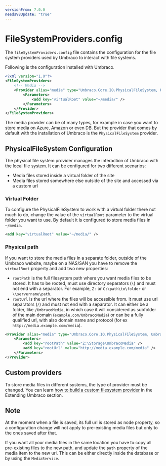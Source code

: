 ```yaml
---
versionFrom: 7.0.0
needsV8Update: "true"
---
```


# FileSystemProviders.config

The `fileSystemProviders.config` file contains the configuration for the file system providers used by Umbraco to interact with file systems.

Following is the configuration installed with Umbraco.

```xml
<?xml version="1.0"?>
<FileSystemProviders>
    <!-- Media -->
    <Provider alias="media" type="Umbraco.Core.IO.PhysicalFileSystem, Umbraco.Core">
        <Parameters>
            <add key="virtualRoot" value="~/media/" />
        </Parameters>
    </Provider>
</FileSystemProviders>
```

The media provider can be of many types, for example in case you want to store media on Azure, Amazon or even DB. But the provider that comes by default with the installation of Umbraco is the `PhysicalFileSystem` provider.

## PhysicalFileSystem Configuration

The physical file system provider manages the interaction of Umbraco with the local file system. It can be configured for two different scenarios:

 - Media files stored inside a virtual folder of the site
 - Media files stored somewhere else outside of the site and accessed via a custom url

### Virtual Folder
To configure the PhysicalFileSystem to work with a virtual folder there not much to do, change the value of the `virtualRoot` parameter to the virtual folder you want to use. By default it is configured to store media files in  `~/media`.

```xml
<add key="virtualRoot" value="~/media/" />
```

### Physical path
If you want to store the media files in a separate folder, outside of the Umbraco website, maybe on a NAS/SAN you have to remove the `virtualRoot` property and add two new properties:

 - `rootPath` is the full filesystem path where you want media files to be stored. It has to be rooted, must use directory separators (`\`) and must not end with a separator. For example, `Z:` or `C:\path\to\folder` or `\\servername\path`.
 - `rootUrl` is the url where the files will be accessible from. It must use url separators (`/`) and must not end with a separator. It can either be a folder, like `/UmbracoMedia`, in which case it will considered as subfolder of the main domain (`example.com/UmbracoMedia`) or can be a fully qualified url, with also domain name and protocol (for ex `http://media.example.com/media`).

```xml
<Provider alias="media" type="Umbraco.Core.IO.PhysicalFileSystem, Umbraco.Core">
    <Parameters>
        <add key="rootPath" value="Z:\Storage\UmbracoMedia" />
        <add key="rootUrl" value="http://media.example.com/media" />
    </Parameters>
</Provider>
```


## Custom providers
To store media files in different systems, the type of provider must be changed. You can learn [how to build a custom filesystem provider](/documentation/Extending/Custom-File-Systems) in the Extending Umbraco section.

## Note
At the moment when a file is saved, its full url is stored as node property, so a configuration change will not apply to pre-existing media files but only to the ones saved after that.

If you want all your media files in the same location you have to copy all pre-existing files to the new path, and update the `path` property of the media item to the new url. This can be either directly inside the database or by using the `MediaService`.

